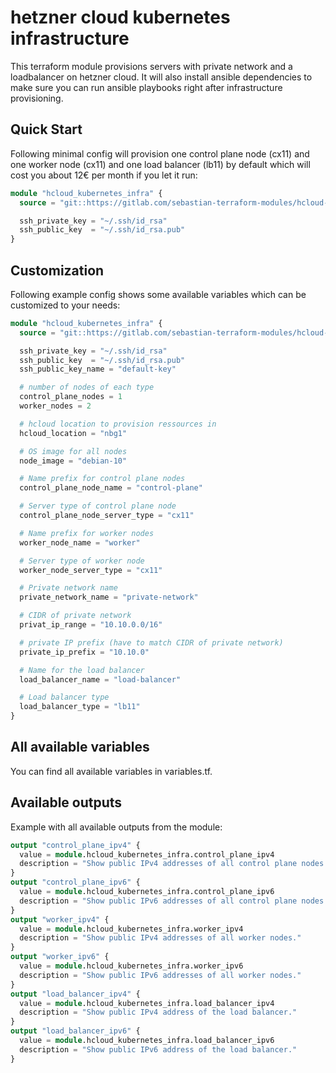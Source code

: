 # hetzner cloud kubernetes infrastructure

This terraform module provisions servers with private network and a loadbalancer on hetzner cloud. It will also install ansible dependencies to make sure you can run ansible playbooks right after infrastructure provisioning.

## Quick Start

Following minimal config will provision one control plane node (cx11) and one worker node (cx11) and one load balancer (lb11) by default which will cost you about 12€ per month if you let it run:

```terraform
module "hcloud_kubernetes_infra" {
  source = "git::https://gitlab.com/sebastian-terraform-modules/hcloud-kubernetes-infra"

  ssh_private_key = "~/.ssh/id_rsa"
  ssh_public_key  = "~/.ssh/id_rsa.pub"
}
```

## Customization

Following example config shows some available variables which can be customized to your needs:

```terraform
module "hcloud_kubernetes_infra" {
  source = "git::https://gitlab.com/sebastian-terraform-modules/hcloud-kubernetes-infra"

  ssh_private_key = "~/.ssh/id_rsa"
  ssh_public_key  = "~/.ssh/id_rsa.pub"
  ssh_public_key_name = "default-key"

  # number of nodes of each type
  control_plane_nodes = 1
  worker_nodes = 2

  # hcloud location to provision ressources in
  hcloud_location = "nbg1"

  # OS image for all nodes
  node_image = "debian-10"

  # Name prefix for control plane nodes
  control_plane_node_name = "control-plane"

  # Server type of control plane node
  control_plane_node_server_type = "cx11"

  # Name prefix for worker nodes
  worker_node_name = "worker"

  # Server type of worker node
  worker_node_server_type = "cx11"

  # Private network name
  private_network_name = "private-network"

  # CIDR of private network
  privat_ip_range = "10.10.0.0/16"

  # private IP prefix (have to match CIDR of private network)
  private_ip_prefix = "10.10.0"

  # Name for the load balancer
  load_balancer_name = "load-balancer"

  # Load balancer type
  load_balancer_type = "lb11"
}
```

## All available variables

You can find all available variables in variables.tf.

## Available outputs

Example with all available outputs from the module:

```terraform
output "control_plane_ipv4" {
  value = module.hcloud_kubernetes_infra.control_plane_ipv4
  description = "Show public IPv4 addresses of all control plane nodes."
}
output "control_plane_ipv6" {
  value = module.hcloud_kubernetes_infra.control_plane_ipv6
  description = "Show public IPv6 addresses of all control plane nodes."
}
output "worker_ipv4" {
  value = module.hcloud_kubernetes_infra.worker_ipv4
  description = "Show public IPv4 addresses of all worker nodes."
}
output "worker_ipv6" {
  value = module.hcloud_kubernetes_infra.worker_ipv6
  description = "Show public IPv6 addresses of all worker nodes."
}
output "load_balancer_ipv4" {
  value = module.hcloud_kubernetes_infra.load_balancer_ipv4
  description = "Show public IPv4 address of the load balancer."
}
output "load_balancer_ipv6" {
  value = module.hcloud_kubernetes_infra.load_balancer_ipv6
  description = "Show public IPv6 address of the load balancer."
}
```
